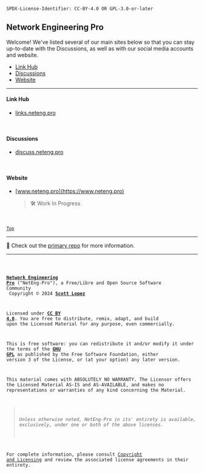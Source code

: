 `SPDX-License-Identifier: CC-BY-4.0 OR GPL-3.0-or-later`

## <a id="top">Network Engineering Pro</a>

Welcome! We've listed several of our main sites below so that you can stay up-to-date with the Discussions, as well as with our social media accounts and website.

- [Link Hub](#links)
- [Discussions](#discuss)
- [Website](#website)

---

#### <a id="links">Link Hub</a>

- [links.neteng.pro](https://links.neteng.pro)

&nbsp;

#### <a id="discuss">Discussions</a>

- [discuss.neteng.pro](https://discuss.neteng.pro)

&nbsp;

#### <a id="website">Website</a>

- [www.neteng.pro](https://www.neteng.pro)

  > 🛠️ Work In Progress

&nbsp;

<sub>[Top](#top)</sub>

----------------------- ------------------------------------
📌                     Check out the [primary repo](https://github.com/NetEng-Pro/neteng-pro.github.io) for more information.

----------------------------------------------------------------

<code style="height: 50vh; width: 100%; background: transparent; border: none; border-radius: 0; resize: none; outline: none;">

**[Network Engineering Pro](https://neteng.pro/)** ("NetEng-Pro"), a Free/Libre and Open Source Software Community<br />
Copyright &copy; 2024 **[Scott Lopez](https://bio.neteng.pro)**

Licensed under **[CC BY 4.0](https://creativecommons.org/licenses/by/4.0/)**. You are free to distribute, remix, adapt, and build upon the Licensed Material for any purpose, even commercially.

This is free software: you can redistribute it and/or modify it under the terms of the **[GNU GPL](https://spdx.org/licenses/GPL-3.0-or-later.html)** as published by the Free Software Foundation, either version 3 of the License, or (at your option) any later version.

This material comes with ABSOLUTELY NO WARRANTY. The Licensor offers the Licensed Material AS-IS and AS-AVAILABLE, and makes no representations or warranties of any kind concerning the Material.

  > _Unless otherwise noted, NetEng-Pro in its' entirety is available, exclusively, under one or both of the above licenses._

For complete information, please consult [Copyright and Licensing](https://github.com/NetEng-Pro/neteng-pro.github.io/blob/master/LICENSE.md) and review the associated license agreements in their entirety.

</code>
